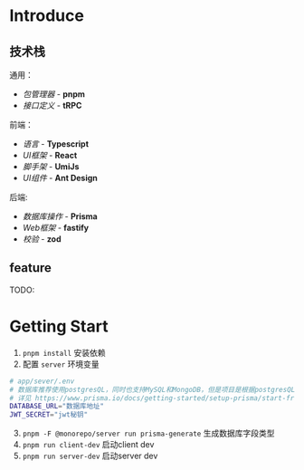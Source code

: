 # Introduce

## 技术栈

通用：

- _包管理器_ - **pnpm**
- _接口定义_ - **tRPC**

前端：

- _语言_ - **Typescript**
- _UI框架_ - **React**
- _脚手架_ - **UmiJs**
- _UI组件_ - **Ant Design**

后端:

- _数据库操作_ - **Prisma**
- _Web框架_ - **fastify**
- _校验_ - **zod**

## feature

TODO:

# Getting Start

1. `pnpm install` 安装依赖
2. 配置 `server` 环境变量

```bash
# app/sever/.env
# 数据库推荐使用postgresQL，同时也支持MySQL和MongoDB，但是项目是根据postgresQL开发的，其他数据库可能会出现问题
# 详见 https://www.prisma.io/docs/getting-started/setup-prisma/start-from-scratch/relational-databases/connect-your-database-typescript-postgresql
DATABASE_URL="数据库地址"
JWT_SECRET="jwt秘钥"
```

3. `pnpm -F @monorepo/server run prisma-generate` 生成数据库字段类型
4. `pnpm run client-dev` 启动client dev
5. `pnpm run server-dev` 启动server dev
